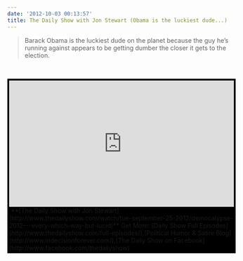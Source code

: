 ```yaml
---
date: '2012-10-03 00:13:57'
title: The Daily Show with Jon Stewart (Obama is the luckiest dude...)
---
```

>Barack Obama is the luckiest dude on the planet because the guy he’s running against appears to be getting dumber the closer it gets to the election.

 

<div style="background-color: #000000; width: 520px;"><div style="padding: 4px;"><iframe frameborder="0" height="288" src="http://media.mtvnservices.com/embed/mgid:cms:video:thedailyshow.com:419418" width="512"></iframe> **[The Daily Show with Jon Stewart](http://www.thedailyshow.com/watch/tue-september-25-2012/democalypse-2012---every-which-way-but-lucid)**  
 Get More: [Daily Show Full Episodes](http://www.thedailyshow.com/full-episodes/),[Political Humor & Satire Blog](http://www.indecisionforever.com/),[The Daily Show on Facebook](http://www.facebook.com/thedailyshow)

</div></div>
